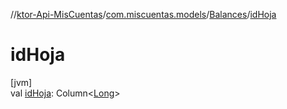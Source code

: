 //[ktor-Api-MisCuentas](../../../index.md)/[com.miscuentas.models](../index.md)/[Balances](index.md)/[idHoja](id-hoja.md)

# idHoja

[jvm]\
val [idHoja](id-hoja.md): Column&lt;[Long](https://kotlinlang.org/api/latest/jvm/stdlib/kotlin/-long/index.html)&gt;
